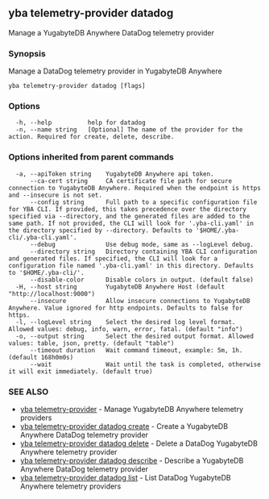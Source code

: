 ## yba telemetry-provider datadog

Manage a YugabyteDB Anywhere DataDog telemetry provider

### Synopsis

Manage a DataDog telemetry provider in YugabyteDB Anywhere

```
yba telemetry-provider datadog [flags]
```

### Options

```
  -h, --help          help for datadog
  -n, --name string   [Optional] The name of the provider for the action. Required for create, delete, describe.
```

### Options inherited from parent commands

```
  -a, --apiToken string    YugabyteDB Anywhere api token.
      --ca-cert string     CA certificate file path for secure connection to YugabyteDB Anywhere. Required when the endpoint is https and --insecure is not set.
      --config string      Full path to a specific configuration file for YBA CLI. If provided, this takes precedence over the directory specified via --directory, and the generated files are added to the same path. If not provided, the CLI will look for '.yba-cli.yaml' in the directory specified by --directory. Defaults to '$HOME/.yba-cli/.yba-cli.yaml'.
      --debug              Use debug mode, same as --logLevel debug.
      --directory string   Directory containing YBA CLI configuration and generated files. If specified, the CLI will look for a configuration file named '.yba-cli.yaml' in this directory. Defaults to '$HOME/.yba-cli/'.
      --disable-color      Disable colors in output. (default false)
  -H, --host string        YugabyteDB Anywhere Host (default "http://localhost:9000")
      --insecure           Allow insecure connections to YugabyteDB Anywhere. Value ignored for http endpoints. Defaults to false for https.
  -l, --logLevel string    Select the desired log level format. Allowed values: debug, info, warn, error, fatal. (default "info")
  -o, --output string      Select the desired output format. Allowed values: table, json, pretty. (default "table")
      --timeout duration   Wait command timeout, example: 5m, 1h. (default 168h0m0s)
      --wait               Wait until the task is completed, otherwise it will exit immediately. (default true)
```

### SEE ALSO

* [yba telemetry-provider](yba_telemetry-provider.md)	 - Manage YugabyteDB Anywhere telemetry providers
* [yba telemetry-provider datadog create](yba_telemetry-provider_datadog_create.md)	 - Create a YugabyteDB Anywhere DataDog telemetry provider
* [yba telemetry-provider datadog delete](yba_telemetry-provider_datadog_delete.md)	 - Delete a DataDog YugabyteDB Anywhere telemetry provider
* [yba telemetry-provider datadog describe](yba_telemetry-provider_datadog_describe.md)	 - Describe a YugabyteDB Anywhere DataDog telemetry provider
* [yba telemetry-provider datadog list](yba_telemetry-provider_datadog_list.md)	 - List DataDog YugabyteDB Anywhere telemetry providers

